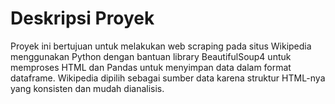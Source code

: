 # Deskripsi Proyek
Proyek ini bertujuan untuk melakukan web scraping pada situs Wikipedia menggunakan Python dengan bantuan library BeautifulSoup4 untuk memproses HTML dan Pandas untuk menyimpan data dalam format dataframe. Wikipedia dipilih sebagai sumber data karena struktur HTML-nya yang konsisten dan mudah dianalisis.
